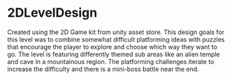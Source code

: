 # 2DLevelDesign
Created using the 2D Game kit from unity asset store. This design goals for this level was to combine somewhat difficult platforming ideas with puzzles that encourage the player to explore and choose which way they want to go. The level is featuring differently themed sub areas like an alien temple and cave in a mountainous region. The platforming challenges iterate to increase the difficulty and there is a mini-boss battle near the end.
